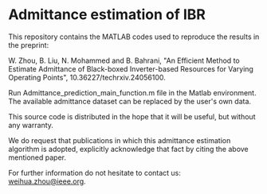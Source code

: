 # Admittance estimation of IBR

This repository contains the MATLAB codes used to reproduce the results in the preprint:

W. Zhou, B. Liu, N. Mohammed and B. Bahrani, "An Efficient Method to Estimate Admittance of Black-boxed Inverter-based Resources for Varying Operating Points", 10.36227/techrxiv.24056100.

Run Admittance_prediction_main_function.m file in the Matlab environment.  The available admittance dataset can be replaced by the user's own data.  

This source code is distributed in the hope that it will be useful, but without any warranty.

We do request that publications in which this admittance estimation algorithm is adopted, explicitly acknowledge that fact by citing the above mentioned paper.

For further information do not hesitate to contact us: weihua.zhou@ieee.org.
